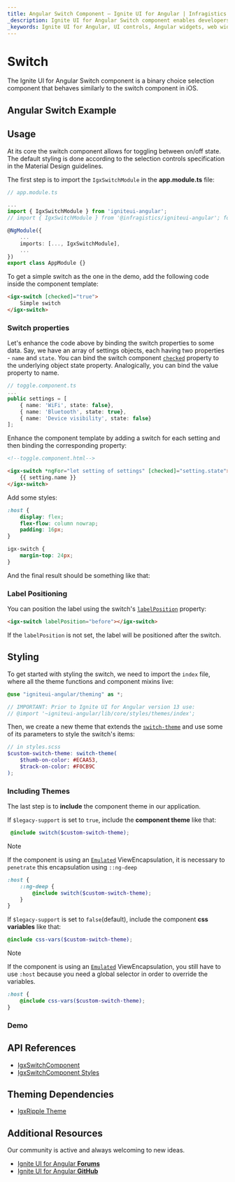 ```yaml
---
title: Angular Switch Component – Ignite UI for Angular | Infragistics
_description: Ignite UI for Angular Switch component enables developers to use binary on/off or true/false data input functions within their applications.
_keywords: Ignite UI for Angular, UI controls, Angular widgets, web widgets, UI widgets, Angular, Native Angular Components Suite, Native Angular Controls, Native Angular Components Library, Angular Switch components, Angular Switch controls
---
```


# Switch
<p class="highlight">The Ignite UI for Angular Switch component is a binary choice selection component that behaves similarly to the switch component in iOS.</p>
<div class="divider"></div>

## Angular Switch Example

<code-view style="height:200px" 
           data-demos-base-url="{environment:demosBaseUrl}" 
           iframe-src="{environment:demosBaseUrl}/data-entries/switch-sample-1" alt="Angular Switch Example">
</code-view>

<div class="divider--half"></div>

## Usage

At its core the switch component allows for toggling between on/off state. The default styling is done according to the selection controls specification in the Material Design guidelines.

The first step is to import the `IgxSwitchModule` in the **app.module.ts** file:

```typescript
// app.module.ts

...
import { IgxSwitchModule } from 'igniteui-angular';
// import { IgxSwitchModule } from '@infragistics/igniteui-angular'; for licensed package

@NgModule({
    ...
    imports: [..., IgxSwitchModule],
    ...
})
export class AppModule {}
```

To get a simple switch as the one in the demo, add the following code inside the component template:

```html
<igx-switch [checked]="true">
    Simple switch
</igx-switch>
```

### Switch properties

Let's enhance the code above by binding the switch properties to some data. Say, we have an array of settings objects, each having two properties - `name` and `state`. You can bind the switch component [`checked`]({environment:angularApiUrl}/classes/igxswitchcomponent.html#checked) property to the underlying object state property. Analogically, you can bind the value property to name.

```typescript
// toggle.component.ts
...
public settings = [
    { name: 'WiFi', state: false},
    { name: 'Bluetooth', state: true},
    { name: 'Device visibility', state: false}
];
```
Enhance the component template by adding a switch for each setting and then binding the corresponding property:

```html
<!--toggle.component.html-->

<igx-switch *ngFor="let setting of settings" [checked]="setting.state">
    {{ setting.name }}
</igx-switch>
```

Add some styles:

```scss
:host {
    display: flex;
    flex-flow: column nowrap;
    padding: 16px;
}

igx-switch {
    margin-top: 24px;
}
```

And the final result should be something like that:


<code-view style="height: 200px" 
           data-demos-base-url="{environment:demosBaseUrl}" 
           iframe-src="{environment:demosBaseUrl}/data-entries/switch-sample-2" >
</code-view>


### Label Positioning

You can position the label using the switch's [`labelPosition`]({environment:angularApiUrl}/classes/igxcheckboxcomponent.html#labelposition) property:

```html
<igx-switch labelPosition="before"></igx-switch>
```

If the `labelPosition` is not set, the label will be positioned after the switch.

## Styling

To get started with styling the switch, we need to import the `index` file, where all the theme functions and component mixins live:

```scss
@use "igniteui-angular/theming" as *;

// IMPORTANT: Prior to Ignite UI for Angular version 13 use:
// @import '~igniteui-angular/lib/core/styles/themes/index';
``` 

Then, we create a new theme that extends the [`switch-theme`]({environment:sassApiUrl}/index.html#function-switch-theme) and use some of its parameters to style the switch's items:

```scss
// in styles.scss
$custom-switch-theme: switch-theme(
    $thumb-on-color: #ECAA53,
    $track-on-color: #F0CB9C
);
```

### Including Themes

<div class="divider"></div>

The last step is to **include** the component theme in our application.

If `$legacy-support` is set to `true`, include the **component theme** like that:

```scss
 @include switch($custom-switch-theme);
```
>[!NOTE]
>If the component is using an [`Emulated`](themes/sass/component-themes.md#view-encapsulation) ViewEncapsulation, it is necessary to `penetrate` this encapsulation using `::ng-deep`

```scss
:host {
    ::ng-deep {
        @include switch($custom-switch-theme);
    }
}
```

<div class="divider"></div>

If `$legacy-support` is set to `false`(default), include the component **css variables** like that:

```scss
@include css-vars($custom-switch-theme);
```

>[!NOTE]
>If the component is using an [`Emulated`](themes/sass/component-themes.md#view-encapsulation) ViewEncapsulation, you still have to use `:host` because you need a global selector in order to override the variables.

```scss
:host {
    @include css-vars($custom-switch-theme);
}
```
### Demo


<code-view style="height: 200px" 
           data-demos-base-url="{environment:demosBaseUrl}" 
           iframe-src="{environment:demosBaseUrl}/data-entries/switch-styling" >
</code-view>


<div class="divider--half"></div>

## API References
<div class="divider--half"></div>

* [IgxSwitchComponent]({environment:angularApiUrl}/classes/igxswitchcomponent.html)
* [IgxSwitchComponent Styles]({environment:sassApiUrl}/index.html#function-switch-theme)

## Theming Dependencies
* [IgxRipple Theme]({environment:sassApiUrl}/index.html#function-ripple-theme)

## Additional Resources
<div class="divider--half"></div>

Our community is active and always welcoming to new ideas.

* [Ignite UI for Angular **Forums**](https://www.infragistics.com/community/forums/f/ignite-ui-for-angular)
* [Ignite UI for Angular **GitHub**](https://github.com/IgniteUI/igniteui-angular)
